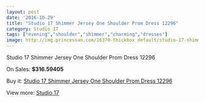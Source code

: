 ```yaml
---
layout: post
date: '2016-10-29'
title: "Studio 17 Shimmer Jersey One Shoulder Prom Dress 12296"
category: Studio 17
tags: ["evening","shoulder","shimmer","charming","dresses"]
image: http://img.princessan.com/16370-thickbox_default/studio-17-shimmer-jersey-one-shoulder-prom-dress-12296.jpg
---
```

Studio 17 Shimmer Jersey One Shoulder Prom Dress 12296

On Sales: **$316.59405**
<a href="https://www.princessan.com/en/studio-17/7721-studio-17-shimmer-jersey-one-shoulder-prom-dress-12296.html"><amp-img layout="responsive" width="600" height="600" src="//img.princessan.com/16370-thickbox_default/studio-17-shimmer-jersey-one-shoulder-prom-dress-12296.jpg" alt="Studio 17 Shimmer Jersey One Shoulder Prom Dress 12296 0" /></a>
<a href="https://www.princessan.com/en/studio-17/7721-studio-17-shimmer-jersey-one-shoulder-prom-dress-12296.html"><amp-img layout="responsive" width="600" height="600" src="//img.princessan.com/16371-thickbox_default/studio-17-shimmer-jersey-one-shoulder-prom-dress-12296.jpg" alt="Studio 17 Shimmer Jersey One Shoulder Prom Dress 12296 1" /></a>

Buy it: [Studio 17 Shimmer Jersey One Shoulder Prom Dress 12296](https://www.princessan.com/en/studio-17/7721-studio-17-shimmer-jersey-one-shoulder-prom-dress-12296.html "Studio 17 Shimmer Jersey One Shoulder Prom Dress 12296")

View more: [Studio 17](https://www.princessan.com/en/62-studio-17 "Studio 17")